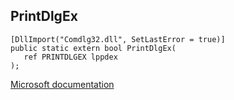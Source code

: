 ## PrintDlgEx

```
[DllImport("Comdlg32.dll", SetLastError = true)]
public static extern bool PrintDlgEx(
   ref PRINTDLGEX lppdex
);
```

[Microsoft documentation](TODO)

